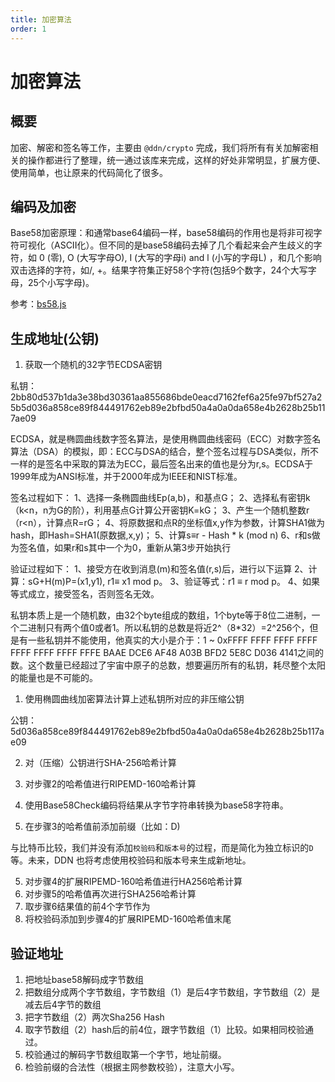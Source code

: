 ```yaml
---
title: 加密算法
order: 1                      
---
```


# 加密算法

## 概要

加密、解密和签名等工作，主要由 `@ddn/crypto` 完成，我们将所有有关加解密相关的操作都进行了整理，统一通过该库来完成，这样的好处非常明显，扩展方便、使用简单，也让原来的代码简化了很多。

## 编码及加密

Base58加密原理：和通常base64编码一样，base58编码的作用也是将非可视字符可视化（ASCII化）。但不同的是base58编码去掉了几个看起来会产生歧义的字符，如 0 (零), O (大写字母O), I (大写的字母i) and l (小写的字母L) ，和几个影响双击选择的字符，如/, +。结果字符集正好58个字符(包括9个数字，24个大写字母，25个小写字母)。

参考：[bs58.js](../packages/crypto/src/base58check/bs58.js)

## 生成地址(公钥)

1. 获取一个随机的32字节ECDSA密钥

私钥：
2bb80d537b1da3e38bd30361aa855686bde0eacd7162fef6a25fe97bf527a25b5d036a858ce89f844491762eb89e2bfbd50a4a0a0da658e4b2628b25b117ae09

ECDSA，就是椭圆曲线数字签名算法，是使用椭圆曲线密码（ECC）对数字签名算法（DSA）的模拟，即：ECC与DSA的结合，整个签名过程与DSA类似，所不一样的是签名中采取的算法为ECC，最后签名出来的值也是分为r,s。ECDSA于1999年成为ANSI标准，并于2000年成为IEEE和NIST标准。

签名过程如下：
1、选择一条椭圆曲线Ep(a,b)，和基点G；
2、选择私有密钥k（k<n，n为G的阶），利用基点G计算公开密钥K=kG；
3、产生一个随机整数r（r<n），计算点R=rG；
4、将原数据和点R的坐标值x,y作为参数，计算SHA1做为hash，即Hash=SHA1(原数据,x,y)；
5、计算s≡r - Hash * k (mod n)
6、r和s做为签名值，如果r和s其中一个为0，重新从第3步开始执行

验证过程如下：
1、接受方在收到消息(m)和签名值(r,s)后，进行以下运算
2、计算：sG+H(m)P=(x1,y1), r1≡ x1 mod p。
3、验证等式：r1 ≡ r mod p。
4、如果等式成立，接受签名，否则签名无效。

私钥本质上是一个随机数，由32个byte组成的数组，1个byte等于8位二进制，一个二进制只有两个值0或者1。所以私钥的总数是将近2^（8*32）=2^256个，但是有一些私钥并不能使用，他真实的大小是介于：1 ~ 0xFFFF FFFF FFFF FFFF FFFF FFFF FFFF FFFE BAAE DCE6 AF48 A03B BFD2 5E8C D036 4141之间的数。这个数量已经超过了宇宙中原子的总数，想要遍历所有的私钥，耗尽整个太阳的能量也是不可能的。

1. 使用椭圆曲线加密算法计算上述私钥所对应的非压缩公钥

公钥：
5d036a858ce89f844491762eb89e2bfbd50a4a0a0da658e4b2628b25b117ae09

2. 对（压缩）公钥进行SHA-256哈希计算

3. 对步骤2的哈希值进行RIPEMD-160哈希计算

4. 使用Base58Check编码将结果从字节字符串转换为base58字符串。

5. 在步骤3的哈希值前添加前缀（比如：D)

与比特币比较，我们并没有添加`校验码`和`版本号`的过程，而是简化为独立标识的`D`等。未来，DDN 也将考虑使用校验码和版本号来生成新地址。

5. 对步骤4的扩展RIPEMD-160哈希值进行HA256哈希计算
6. 对步骤5的哈希值再次进行SHA256哈希计算
7. 取步骤6结果值的前4个字节作为
8. 将校验码添加到步骤4的扩展RIPEMD-160哈希值末尾

## 验证地址

1. 把地址base58解码成字节数组
2. 把数组分成两个字节数组，字节数组（1）是后4字节数组，字节数组（2）是减去后4字节的数组
3. 把字节数组（2）两次Sha256 Hash
4. 取字节数组（2）hash后的前4位，跟字节数组（1）比较。如果相同校验通过。
5. 校验通过的解码字节数组取第一个字节，地址前缀。
6. 检验前缀的合法性（根据主网参数校验），注意大小写。

